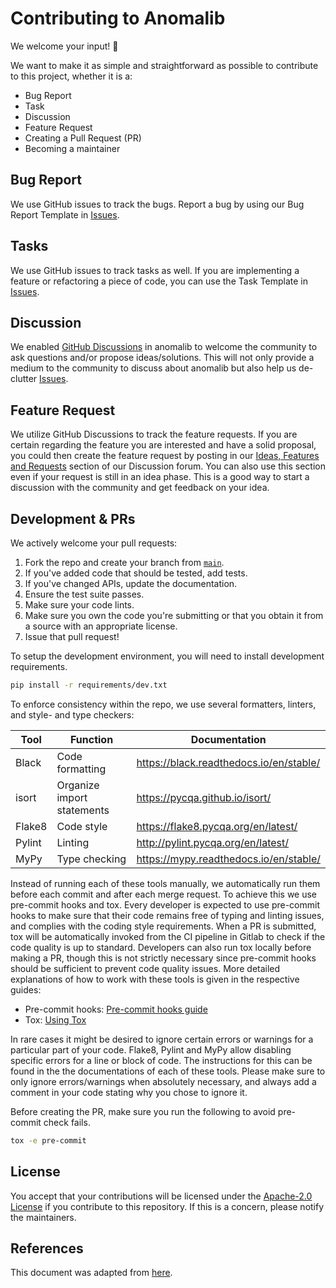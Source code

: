 # Contributing to Anomalib

We welcome your input! 👐

We want to make it as simple and straightforward as possible to contribute to this project, whether it is a:

- Bug Report
- Task
- Discussion
- Feature Request
- Creating a Pull Request (PR)
- Becoming a maintainer

## Bug Report

We use GitHub issues to track the bugs. Report a bug by using our Bug Report Template in [Issues](https://github.com/openvinotoolkit/anomalib/issues/new?assignees=&labels=&template=bug_report.yaml&title=%5BBug%5D%3A+).

## Tasks

We use GitHub issues to track tasks as well. If you are implementing a feature or refactoring a piece of code, you can use the Task Template in [Issues](https://github.com/openvinotoolkit/anomalib/issues/new?assignees=&labels=Task&template=task.yaml&title=%5BTask%5D%3A+).

## Discussion

We enabled [GitHub Discussions](https://github.com/openvinotoolkit/anomalib/discussions/) in anomalib to welcome the community to ask questions and/or propose ideas/solutions. This will not only provide a medium to the community to discuss about anomalib but also help us de-clutter [Issues](https://github.com/openvinotoolkit/anomalib/issues/new?assignees=&labels=&template=bug_report.md).

## Feature Request

We utilize GitHub Discussions to track the feature requests. If you are certain regarding the feature you are interested and have a solid proposal, you could then create the feature request by posting in our [Ideas, Features and Requests](https://github.com/openvinotoolkit/anomalib/discussions/categories/ideas-feature-requests) section of our Discussion forum. You can also use this section even if your request is still in an idea phase. This is a good way to start a discussion with the community and get feedback on your idea.

## Development & PRs

We actively welcome your pull requests:

1. Fork the repo and create your branch from [`main`](https://github.com/openvinotoolkit/anomalib/tree/main).
1. If you've added code that should be tested, add tests.
1. If you've changed APIs, update the documentation.
1. Ensure the test suite passes.
1. Make sure your code lints.
1. Make sure you own the code you're submitting or that you obtain it from a source with an appropriate license.
1. Issue that pull request!

To setup the development environment, you will need to install development requirements.

```bash
pip install -r requirements/dev.txt
```

To enforce consistency within the repo, we use several formatters, linters, and style- and type checkers:

| Tool   | Function                   | Documentation                             |
| ------ | -------------------------- | ----------------------------------------- |
| Black  | Code formatting            | <https://black.readthedocs.io/en/stable/> |
| isort  | Organize import statements | <https://pycqa.github.io/isort/>          |
| Flake8 | Code style                 | <https://flake8.pycqa.org/en/latest/>     |
| Pylint | Linting                    | <http://pylint.pycqa.org/en/latest/>      |
| MyPy   | Type checking              | <https://mypy.readthedocs.io/en/stable/>  |

Instead of running each of these tools manually, we automatically run them before each commit and after each merge request. To achieve this we use pre-commit hooks and tox. Every developer is expected to use pre-commit hooks to make sure that their code remains free of typing and linting issues, and complies with the coding style requirements. When a PR is submitted, tox will be automatically invoked from the CI pipeline in Gitlab to check if the code quality is up to standard. Developers can also run tox locally before making a PR, though this is not strictly necessary since pre-commit hooks should be sufficient to prevent code quality issues. More detailed explanations of how to work with these tools is given in the respective guides:

- Pre-commit hooks: [Pre-commit hooks guide](https://openvinotoolkit.github.io/anomalib/developer_guide/pre_commit_hooks.html)
- Tox: [Using Tox](https://openvinotoolkit.github.io/anomalib/developer_guide/using_tox.html)

In rare cases it might be desired to ignore certain errors or warnings for a particular part of your code. Flake8, Pylint and MyPy allow disabling specific errors for a line or block of code. The instructions for this can be found in the the documentations of each of these tools. Please make sure to only ignore errors/warnings when absolutely necessary, and always add a comment in your code stating why you chose to ignore it.

Before creating the PR, make sure you run the following to avoid pre-commit check fails.

```bash
tox -e pre-commit
```

## License

You accept that your contributions will be licensed under the [Apache-2.0 License](https://choosealicense.com/licenses/apache-2.0/) if you contribute to this repository. If this is a concern, please notify the maintainers.

## References

This document was adapted from [here](https://gist.github.com/briandk/3d2e8b3ec8daf5a27a62).
